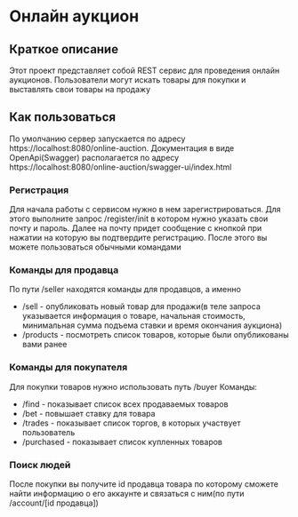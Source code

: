 # Онлайн аукцион

## Краткое описание
Этот проект представляет собой REST сервис для проведения онлайн аукционов. 
Пользователи могут искать товары для покупки и выставлять свои товары на продажу

## Как пользоваться
По умолчанию сервер запускается по адресу https://localhost:8080/online-auction. 
Документация в виде OpenApi(Swagger) располагается по адресу https://localhost:8080/online-auction/swagger-ui/index.html

### Регистрация

Для начала работы с сервисом нужно в нем зарегистрироваться. 
Для этого выполните запрос /register/init в котором нужно указать свои почту и пароль.
Далее на почту придет сообщение с кнопкой при нажатии на которую вы подтвердите регистрацию.
После этого вы можете пользоваться обычными командами

### Команды для продавца

По пути /seller находятся команды для продавцов, а именно
- /sell - опубликовать новый товар для продажи(в теле запроса указывается информация о товаре, начальная стоимость, минимальная сумма подъема ставки и время окончания аукциона)
- /products - посмотреть список товаров, которые были опубликованы вами ранее

### Команды для покупателя

Для покупки товаров нужно использовать путь /buyer 
Команды:
- /find - показывает список всех продаваемых товаров
- /bet - повышает ставку для товара
- /trades - показывает список торгов, в которых участвует пользователь
- /purchased - показывает список купленных товаров

### Поиск людей

После покупки вы получите id продавца товара по которому сможете найти информацию о его аккаунте и связаться с ним(по пути /account/[id продавца])